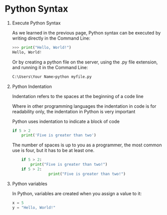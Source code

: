 # Python Syntax

1.  Execute Python Syntax

    As we learned in the previous page, Python syntax can be executed by writing directly in the Command Line:

    ```py
    >>> print("Hello, World!")
    Hello, World!
    ```

    Or by creating a python file on the server, using the .py file extension, and running it in the Command Line:

    ```py
    C:\Users\Your Name>python myfile.py
    ```

2.  Python Indentation

    Indentation refers to the spaces at the beginning of a code line

    Where in other programming languages the indentation in code is for readability only, the indentation in Python is very important

    Python uses indentation to indicate a block of code

    ```py
    if 5 > 2
        print('Five is greater than two')

    ```

    The number of spaces is up to you as a programmer, the most common use is four, but it has to be at least one.

    ```py
        if 5 > 2:
            print("Five is greater than two!")
        if 5 > 2:
                    print("Five is greater than two!")
    ```

3.  Python variables

    In Python, variables are created when you assign a value to it:

    ```py
    x = 5
    y = "Hello, World!"
    ```
